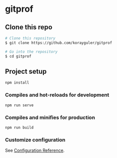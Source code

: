# gitprof

## Clone this repo

```bash
# Clone this repository
$ git clone https://github.com/korayguler/gitprof

# Go into the repository
$ cd gitprof
```

## Project setup

```
npm install
```

### Compiles and hot-reloads for development

```
npm run serve
```

### Compiles and minifies for production

```
npm run build
```

### Customize configuration

See [Configuration Reference](https://cli.vuejs.org/config/).
